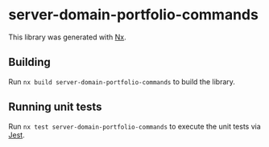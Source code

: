 # server-domain-portfolio-commands

This library was generated with [Nx](https://nx.dev).

## Building

Run `nx build server-domain-portfolio-commands` to build the library.

## Running unit tests

Run `nx test server-domain-portfolio-commands` to execute the unit tests via [Jest](https://jestjs.io).
